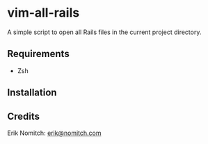 vim-all-rails
=
A simple script to open all Rails files in the current project directory.

Requirements
------------
* Zsh

Installation
------------
<!--Clone the repository to `~/.g` and add `source $HOME/.g/g.zsh` to your `~/.zshrc`.-->

Credits
-------
Erik Nomitch: erik@nomitch.com
